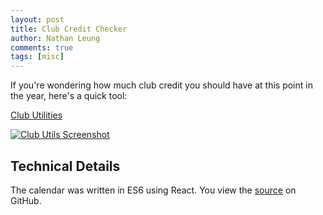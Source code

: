 ```yaml
---
layout: post
title: Club Credit Checker
author: Nathan Leung
comments: true
tags: [misc]
---
```

If you're wondering how much club credit you should have at this point in the year, here's a quick tool:

<a href="https://www.nathanhleung.com/club-utils" target="_blank">Club Utilities</a>

<a href="https://www.nathanhleung.com/club-utils" target="_blank">
  <img alt="Club Utils Screenshot" src="http://i.imgur.com/E12pr3s.png?1">
</a>

## Technical Details
The calendar was written in ES6 using React.  You view the <a href="http://github.com/nathanhleung/club-utils" target="_blank">source</a> on GitHub.
